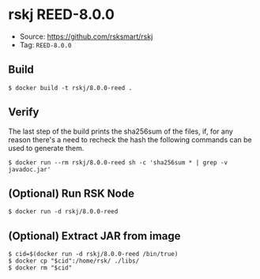 # rskj REED-8.0.0

* Source: https://github.com/rsksmart/rskj
* Tag: `REED-8.0.0`

## Build

```
$ docker build -t rskj/8.0.0-reed .
```

## Verify

The last step of the build prints the sha256sum of the files, if, for any reason there's a need to recheck the hash the following commands can be used to generate them.

```
$ docker run --rm rskj/8.0.0-reed sh -c 'sha256sum * | grep -v javadoc.jar'

```

## (Optional) Run RSK Node
```
$ docker run -d rskj/8.0.0-reed
```

## (Optional) Extract JAR from image

```
$ cid=$(docker run -d rskj/8.0.0-reed /bin/true)
$ docker cp "$cid":/home/rsk/ ./libs/
$ docker rm "$cid"
```